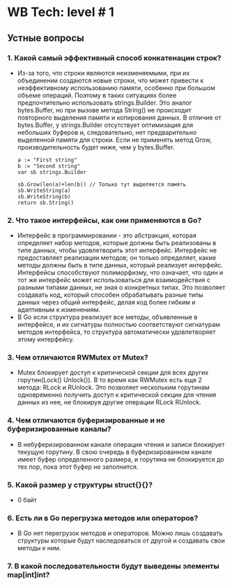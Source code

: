# WB Tech: level # 1

## Устные вопросы

### 1. Какой самый эффективный способ конкатенации строк?
   
   * Из-за того, что строки являются неизменяемыми, при их объединении создаются новые строки, что может привести к неэффективному использованию памяти, особенно при большом объеме операций.
     Поэтому в таких ситуациях более предпочтительно использовать strings.Builder. Это аналог bytes.Buffer, но при вызове метода String() не происходит повторного выделения памяти и копирования данных.
     В отличие от bytes.Buffer, у strings.Builder отсутствует оптимизация для небольших буферов и, следовательно, нет предварительно выделенной памяти для строки. Если не применять метод Grow, производительность будет ниже, чем у bytes.Buffer.
     
     ```
     a := "First string"
     b := "Second string"
     var sb strings.Builder

     sb.Grow(len(a)+len(b)) // Только тут выделяется память
     sb.WriteString(a)
     sb.WriteString(b)
     return sb.String()
     ```
     
### 2. Что такое интерфейсы, как они применяются в Go?

   * Интерфейс в программировании - это абстракция, которая определяет набор методов, которые должны быть реализованы в типе данных, чтобы удовлетворить этот интерфейс.
     Интерфейс не предоставляет реализации методов; он только определяет, какие методы должны быть в типе данных, который реализует интерфейс.
     Интерфейсы способствуют полиморфизму, что означает, что один и тот же интерфейс может использоваться для взаимодействия с разными типами данных, не зная о конкретных типах.
     Это позволяет создавать код, который способен обрабатывать разные типы данных через общий интерфейс, делая код более гибким и адаптивным к изменениям.
   * В Go если структура реализует все методы, объявленные в интерфейсе, и их сигнатуры полностью соответствуют сигнатурам методов интерфейса, то структура автоматически удовлетворяет этому интерфейсу.

### 3. Чем отличаются RWMutex от Mutex?

   * Mutex блокирует доступ к критической секции для всех других горутин(Lock() Unlock()).
     В то время как RWMutex есть еще 2 метода: RLock и RUnlock. Это позволяет нескольким горутинам одновременно получить доступ к критической секции для чтения данных из нее, не блокируя другие операции RLock RUnlock.

### 4. Чем отличаются буферизированные и не буферизированные каналы?

   * В небуферизированном канале операции чтения и записи блокирует текущую горутину. В свою очередь в буферизированном канале имеет буфер определенного размера, и горутина не блокируется до тех пор, пока этот буфер не заполнится.

### 5. Какой размер у структуры struct{}{}?

   * 0 байт

### 6. Есть ли в Go перегрузка методов или операторов?

   * В Go нет перегрузок методов и операторов. Можно лишь создавать структуры которые будут наследоваться от другой и создавать свои методы к ним.

### 7. В какой последовательности будут выведены элементы map[int]int?
